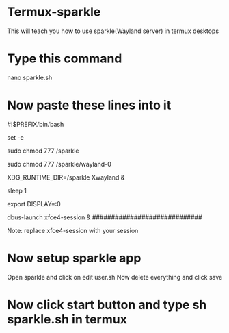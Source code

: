# Termux-sparkle
This will teach you how to use sparkle(Wayland server) in termux desktops
# Type this command
nano sparkle.sh
# Now paste these lines into it
#!$PREFIX/bin/bash

set -e 

sudo chmod 777 /sparkle

sudo chmod 777 /sparkle/wayland-0

XDG_RUNTIME_DIR=/sparkle Xwayland &

sleep 1

export DISPLAY=:0

dbus-launch xfce4-session &
#############################

Note: replace xfce4-session with your session

# Now setup sparkle app
Open sparkle and click on edit user.sh
Now delete everything and click save
# Now click start button and type sh sparkle.sh in termux

